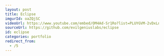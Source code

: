 ```yaml
---
layout: post
title: Eclipse
imgurId: oaZQjSC
videoUrl: https://www.youtube.com/embed/OM4Ad-Sr1Ro?list=PLUYGVM-2vDxLnqGd-mG_AMGEECwHlfd5e
sourceUrl: https://github.com/evilgeniuslabs/eclipse
id: eclipse
categories: portfolio
redirect_from:
  - /5
---
```

